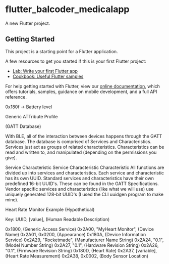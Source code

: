 # flutter_balcoder_medicalapp

A new Flutter project.

## Getting Started

This project is a starting point for a Flutter application.

A few resources to get you started if this is your first Flutter project:

- [Lab: Write your first Flutter app](https://flutter.dev/docs/get-started/codelab)
- [Cookbook: Useful Flutter samples](https://flutter.dev/docs/cookbook)

For help getting started with Flutter, view our
[online documentation](https://flutter.dev/docs), which offers tutorials,
samples, guidance on mobile development, and a full API reference.


0x180f -> Battery level

Generic ATTribute Profile

(GATT Database)

With BLE, all of the interaction between devices happens through the GATT database. The database is comprised of Services and Characteristics. Services just act as groups of related characteristics. Characteristics can be read and written to, and manipulated (depending on the permissions you give).

Service
Characteristic
Service
Characteristic
Characteristic
All functions are divided up into services and characteristics. Each service and characteristic has its own UUID. Standard services and characteristics have their own predefined 16-bit UUID's. These can be found in the GATT Specifications. Vendor specific services and characteristics (like what we will use) use uniquely generated 128-bit UUID's (I used the CLI uuidgen program to make mine).

Heart Rate Monitor Example (Hypothetical)

Key: UUID, [value], (Human Readable Description)

0x1800, (Generic Access Service)
0x2A00, "MyHeart Monitor", (Device Name)
0x2A01, 0x0200, (Appearance)
0x180A, (Device Information Service)
0x2A29, "Rocketmade", (Manufacturer Name String)
0x2A24, "0.1", (Model Number String)
0x2A27, "0.1", (Hardware Revision String)
0x2A26, "0.1", (Firmware Revision String)
0x180D, (Heart Rate)
0x2A37, [variable], (Heart Rate Measurement)
0x2A38, 0x0002, (Body Sensor Location)